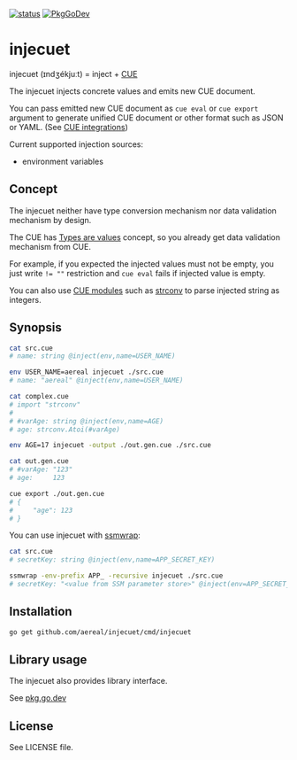 [![status][ci-status-badge]][ci-status]
[![PkgGoDev][pkg-go-dev-badge]][pkg-go-dev]

# injecuet

injecuet (ɪndʒékjuːt) = inject + [CUE][cuelang]

The injecuet injects concrete values and emits new CUE document.

You can pass emitted new CUE document as `cue eval` or `cue export` argument to generate unified CUE document or other format such as JSON or YAML.
(See [CUE integrations][cue-integrations])

Current supported injection sources:

- environment variables

## Concept

The injecuet neither have type conversion mechanism nor data validation mechanism by design.

The CUE has [Types are values][types-are-values] concept, so you already get data validation mechanism from CUE.

For example, if you expected the injected values must not be empty, you just write `!= ""` restriction and `cue eval` fails if injected value is empty.

You can also use [CUE modules][cue-modules] such as [strconv][cue-strconv] to parse injected string as integers.

## Synopsis

```sh
cat src.cue
# name: string @inject(env,name=USER_NAME)

env USER_NAME=aereal injecuet ./src.cue
# name: "aereal" @inject(env,name=USER_NAME)
```

```sh
cat complex.cue
# import "strconv"
# 
# #varAge: string @inject(env,name=AGE)
# age: strconv.Atoi(#varAge)

env AGE=17 injecuet -output ./out.gen.cue ./src.cue

cat out.gen.cue
# #varAge: "123"
# age:     123

cue export ./out.gen.cue
# {
#     "age": 123
# }
```

You can use injecuet with [ssmwrap][ssmwrap]:

```sh
cat src.cue
# secretKey: string @inject(env,name=APP_SECRET_KEY)

ssmwrap -env-prefix APP_ -recursive injecuet ./src.cue
# secretKey: "<value from SSM parameter store>" @inject(env=APP_SECRET_KEY)
```

## Installation

```sh
go get github.com/aereal/injecuet/cmd/injecuet
```

## Library usage

The injecuet also provides library interface.

See [pkg.go.dev][pkg-go-dev]

## License

See LICENSE file.

[pkg-go-dev]: https://pkg.go.dev/github.com/aereal/injecuet
[pkg-go-dev-badge]: https://pkg.go.dev/badge/aereal/injecuet
[ci-status-badge]: https://github.com/aereal/injecuet/workflows/CI/badge.svg?branch=main
[ci-status]: https://github.com/aereal/injecuet/actions/workflows/CI
[cuelang]: https://cuelang.org/
[cue-integrations]: https://cuelang.org/docs/integrations/
[types-are-values]: https://cuelang.org/docs/concepts/logic/#types-are-values
[cue-modules]: https://cuelang.org/docs/concepts/packages/
[cue-strconv]: https://pkg.go.dev/cuelang.org/go@v0.4.0/pkg/strconv
[ssmwrap]: https://github.com/handlename/ssmwrap
